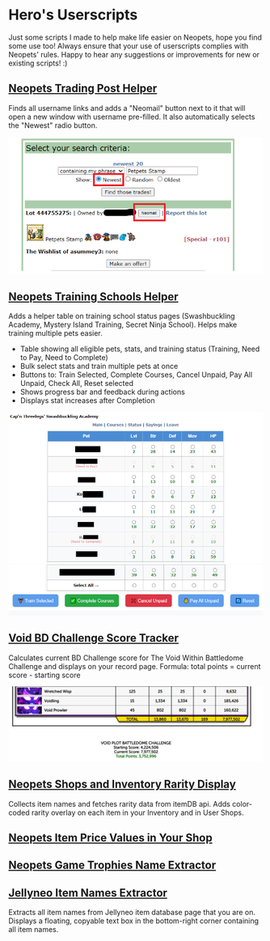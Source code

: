 # Hero's Userscripts 
Just some scripts I made to help make life easier on Neopets, hope you find some use too!  Always ensure that your use of userscripts complies with Neopets' rules. Happy to hear any suggestions or improvements for new or existing scripts! :)


## [Neopets Trading Post Helper](Neopets%20Trading%20Post%20Helper.user.js)
Finds all username links and adds a "Neomail" button next to it that will open a new window with username pre-filled. It also automatically selects the "Newest" radio button.

![tradingposthelper](assets/tradingposthelper.png)


## [Neopets Training Schools Helper](Neopets%20Training%20Schools%20Helper.user.js)

Adds a helper table on training school status pages (Swashbuckling Academy, Mystery Island Training, Secret Ninja School). Helps make training multiple pets easier.
- Table showing all eligible pets, stats, and training status (Training, Need to Pay, Need to Complete)
 - Bulk select stats and train multiple pets at once
 - Buttons to: Train Selected, Complete Courses, Cancel Unpaid, Pay All Unpaid, Check All, Reset selected
 - Shows progress bar and feedback during actions
 - Displays stat increases after Completion

![trainingschoolhelper1](assets/trainingschoolhelper1.png)
![trainingschoolhelper2](assets/trainingschoolhelper2.png)

## [Void BD Challenge Score Tracker](Void%20BD%20Challenge%20Score%20Tracker.js.user.js)

Calculates current BD Challenge score for The Void Within Battledome Challenge and displays on your record page.
Formula: total points = current score - starting score

![voidbdtracker](assets/voidbdtracker.png)

## [Neopets Shops and Inventory Rarity Display](Neopets%20Shops%20and%20Inventory%20Rarity%20Display.user.js)

Collects item names and fetches rarity data from itemDB api. Adds color-coded rarity overlay on each item in your Inventory and in User Shops.




## [Neopets Item Price Values in Your Shop](Neopets%20Item%20Price%20Values%20in%20Your%20Shop.user.js)

## [Neopets Game Trophies Name Extractor](Neopets%20Game%20Trophies%20Name%20Extractor.user.js)

## [Jellyneo Item Names Extractor](Jellyneo%20Item%20Names%20Extractor.user.js)

Extracts all item names from Jellyneo item database page that you are on. Displays a floating, copyable text box in the bottom-right corner containing all item names.



